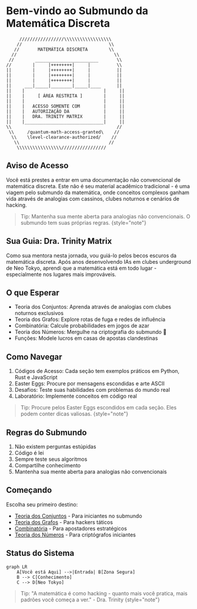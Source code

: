 # Bem-vindo ao Submundo da Matemática Discreta

```ascii
     /////////////////\\\\\\\\\\\\\\\\\\
    //                                 \\
   //       MATEMÁTICA DISCRETA        \\
  //                                     \\
 //        ________________________       \\
//        |     |++++++++|     |          \\
||        |     |++++++++|     |          ||
||        |     |++++++++|     |          ||
||        |     |++++++++|     |          ||
||     ___|_____|________|_____|____      ||
||    |                              |     ||
||    |     [ ÁREA RESTRITA ]        |     ||
||    |                              |     ||
||    |   ACESSO SOMENTE COM         |     ||
||    |   AUTORIZAÇÃO DA             |     ||
||    |   DRA. TRINITY MATRIX        |     ||
||    |______________________________|     ||
\\                                        //
 \\     /quantum-math-access-granted\    //
  \\    \level-clearance-authorized/    //
   \\                                  //
    \\\\\\\\\\\\\\\\\/////////////////
```

## Aviso de Acesso

Você está prestes a entrar em uma documentação não convencional de matemática discreta. Este não é seu material acadêmico tradicional - é uma viagem pelo submundo da matemática, onde conceitos complexos ganham vida através de analogias com cassinos, clubes noturnos e cenários de hacking.

> Tip: Mantenha sua mente aberta para analogias não convencionais. O submundo tem suas próprias regras.
> {style="note"}

## Sua Guia: Dra. Trinity Matrix

Como sua mentora nesta jornada, vou guiá-lo pelos becos escuros da matemática discreta. Após anos desenvolvendo IAs em clubes underground de Neo Tokyo, aprendi que a matemática está em todo lugar - especialmente nos lugares mais improváveis.

## O que Esperar

- Teoria dos Conjuntos: Aprenda através de analogias com clubes noturnos exclusivos
- Teoria dos Grafos: Explore rotas de fuga e redes de influência
- Combinatória: Calcule probabilidades em jogos de azar
- Teoria dos Números: Mergulhe na criptografia do submundo 🔐
- Funções: Modele lucros em casas de apostas clandestinas

## Como Navegar

1. Códigos de Acesso: Cada seção tem exemplos práticos em Python, Rust e JavaScript
2. Easter Eggs: Procure por mensagens escondidas e arte ASCII
3. Desafios: Teste suas habilidades com problemas do mundo real
4. Laboratório: Implemente conceitos em código real

> Tip: Procure pelos Easter Eggs escondidos em cada seção. Eles podem conter dicas valiosas.
> {style="note"}

## Regras do Submundo

1. Não existem perguntas estúpidas
2. Código é lei
3. Sempre teste seus algoritmos
4. Compartilhe conhecimento
5. Mantenha sua mente aberta para analogias não convencionais

## Começando

Escolha seu primeiro destino:
- [Teoria dos Conjuntos](Sets_Intro.md) - Para iniciantes no submundo
- [Teoria dos Grafos](Graphs_Intro.md) - Para hackers táticos
- [Combinatória](Combinatorics_Intro.md) - Para apostadores estratégicos
- [Teoria dos Números](Number_Theory_Intro.md) - Para criptógrafos iniciantes

## Status do Sistema

```mermaid
graph LR
    A[Você está Aqui] -->|Entrada| B[Zona Segura]
    B --> C[Conhecimento]
    C --> D[Neo Tokyo]
```

> Tip: "A matemática é como hacking - quanto mais você pratica, mais padrões você começa a ver." - Dra. Trinity
> {style="note"}
